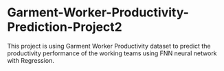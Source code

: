 # Garment-Worker-Productivity-Prediction-Project2
This project is using Garment Worker Productivity dataset to predict the productivity performance of the working teams using FNN neural network with Regression.
